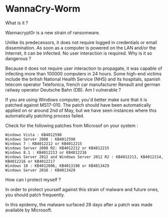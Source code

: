 # WannaCry-Worm

What is it ?

Wannacrypt0r is a new strain of ransomware.

Unlike its predecessors, it does not require logged in credentials or email dissemination. As soon as a computer is powered on the LAN and/or the Internet, it can be infected. No user interaction is required.
Why is it so dangerous ?

Because it does not require user interaction to propagate, it was capable of infecting more than 100000 computers in 24 hours. Some high-end victims include the british National Health Service (NHS) and its hospitals, spanish telecom operator Telefonica, french car manufacturer Renault and german railway operator Deutsche Bahn (DB).
Am I vulnerable ?

If you are using Windows computer, you'd better make sure that it is patched against MS17-010. The patch should have been automatically applied on or around 2nd of May, but we have seen instances where this automatically patching process failed.

Check for the following patches from Microsof on your system :

    Windows Vista : KB4012598
    Windows Server 2008 : KB4012598
    Windows 7 : KB4012212 or KB4012215
    Windows Server 2008 R2: KB4012212 or KB4012215
    Windows 8.1 : KB4012213 or KB4012216
    Windows Server 2012 and Windows Server 2012 R2 : KB4012213, KB4012214, KB4012216 or KB4012217
    Windows 10 : KB4012606, KB4013198 or KB4013429
    Windows Server 2016 : KB4013429

How can I protect myself ?

In order to protect yourself against this strain of malware and future ones, you should patch frequently.

In this epidemy, the malware surfaced 28 days after a patch was made available by Microsoft.
